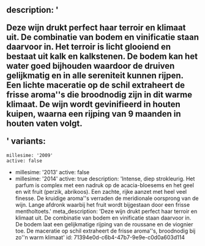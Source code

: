 description: '<p>Deze wijn drukt perfect haar terroir en klimaat uit. De combinatie van bodem en vinificatie staan daarvoor in. Het terroir is licht glooiend en bestaat uit kalk en kalkstenen. De bodem kan het water goed bijhouden waardoor de druiven gelijkmatig en in alle sereniteit kunnen rijpen. Een lichte maceratie op de schil extraheert de frisse aroma''s die broodnodig zijn in dit warme klimaat. De wijn wordt gevinifieerd in houten kuipen, waarna een rijping van 9 maanden in houten vaten volgt.</p>'
variants:
  -
    millesime: '2009'
    active: false
  -
    millesime: '2013'
    active: false
  -
    millesime: '2014'
    active: true
    description: 'Intense, diep strokleurig. Het parfum is complex met een nadruk op de acacia-bloesems en het geel en wit fruit (perzik, abrikoos). Een zachte, rijke aanzet met heel veel finesse. De kruidige aroma''s verraden de meridionale oorsprong van de wijn. Lange afdronk waarbij het fruit wordt bijgestaan door een frisse mentholtoets.'
meta_description: 'Deze wijn drukt perfect haar terroir en klimaat uit. De combinatie van bodem en vinificatie staan daarvoor in. De bodem laat een gelijkmatige rijping van de roussane en de viognier toe. De maceratie op schil extraheert de frisse aroma''s, broodnodig bij zo''n warm klimaat'
id: 71394e0d-c6b4-47b7-9e9e-c0d0a603d114
